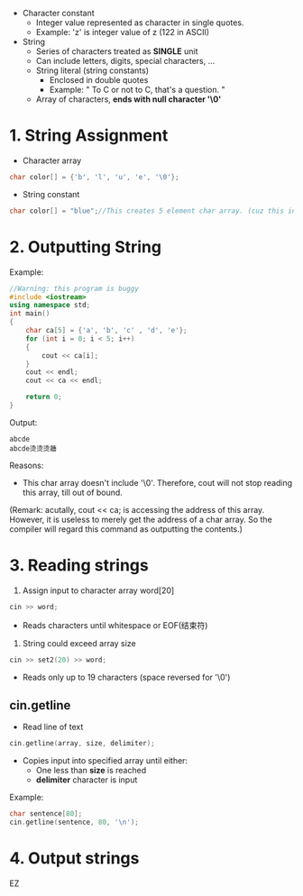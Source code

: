 * Character constant
  * Integer value represented as character in single quotes.
  * Example: 'z' is integer value of z (122 in ASCII)
* String
  * Series of characters treated as **SINGLE** unit 
  * Can include letters, digits, special characters, ...
  * String literal (string constants)
    * Enclosed in double quotes
    * Example: " To C or not to C, that's a question. "
  * Array of characters, **ends with null character '\0'**

# 1. String Assignment
* Character array
```c++
char color[] = {'b', 'l', 'u', 'e', '\0'};
```

* String constant
```c++
char color[] = "blue";//This creates 5 element char array. (cuz this includes '\0')
```

# 2. Outputting String
Example:
```c++
//Warning: this program is buggy
#include <iostream>
using namespace std;
int main()
{
    char ca[5] = {'a', 'b', 'c' , 'd', 'e'};
    for (int i = 0; i < 5; i++)
    {
        cout << ca[i];
    }
    cout << endl;
    cout << ca << endl;

    return 0;
}
```
Output:
```
abcde
abcde烫烫烫蘠
```
Reasons:
* This char array doesn't include '\0'. Therefore, cout will not stop reading this array, till out of bound.

(Remark: acutally, cout << ca; is accessing the address of this array. However, it is useless to merely get the address of a char array. So the compiler will regard this command as outputting the contents.)

# 3. Reading strings

1. Assign input to character array word[20]

```c++
cin >> word;
``` 
* Reads characters until whitespace or EOF(结束符)
1. String could exceed array size
```c++
cin >> set2(20) >> word;
```
* Reads only up to 19 characters (space reversed for '\0')

## cin.getline
* Read line of text
```c++
cin.getline(array, size, delimiter);
```
* Copies input into specified array until either:
  * One less than **size** is reached
  * **delimiter** character is input

Example:
```c++
char sentence[80];
cin.getline(sentence, 80, '\n');
```

# 4. Output strings
EZ